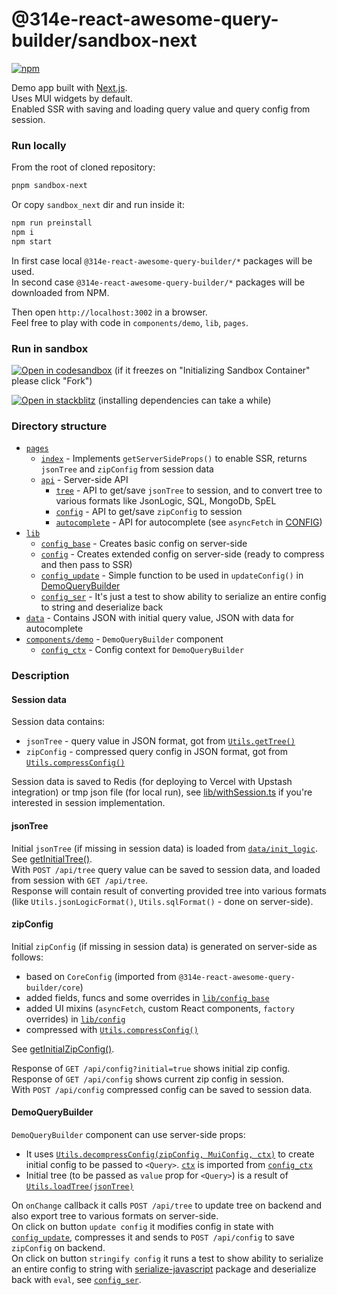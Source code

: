 # @314e-react-awesome-query-builder/sandbox-next

[![npm](https://img.shields.io/npm/v/@314e-react-awesome-query-builder/sandbox-next.svg)](https://www.npmjs.com/package/@314e-react-awesome-query-builder/sandbox-next)

Demo app built with [Next.js](https://nextjs.org/).  
Uses MUI widgets by default.  
Enabled SSR with saving and loading query value and query config from session.  


### Run locally
From the root of cloned repository:
```sh
pnpm sandbox-next
```

Or copy `sandbox_next` dir and run inside it:
```sh
npm run preinstall
npm i
npm start
```

In first case local `@314e-react-awesome-query-builder/*` packages will be used.  
In second case `@314e-react-awesome-query-builder/*` packages will be downloaded from NPM.  

Then open `http://localhost:3002` in a browser.  
Feel free to play with code in `components/demo`, `lib`, `pages`.  


### Run in sandbox
[![Open in codesandbox](https://codesandbox.io/static/img/play-codesandbox.svg)](https://codesandbox.io/s/github/ukrbublik/react-awesome-query-builder/tree/master/packages/sandbox_next?file=/components/demo/index.tsx)
(if it freezes on "Initializing Sandbox Container" please click "Fork")

[![Open in stackblitz](https://developer.stackblitz.com/img/open_in_stackblitz.svg)](https://stackblitz.com/github/ukrbublik/react-awesome-query-builder/tree/master?file=packages%2Fsandbox_next%2Fcomponents%2Fdemo%index.tsx&terminal=sandbox-next)
(installing dependencies can take a while)


### Directory structure
- [`pages`](pages)
  - [`index`](pages/index.tsx) - Implements `getServerSideProps()` to enable SSR, returns `jsonTree` and `zipConfig` from session data
  - [`api`](pages/api) - Server-side API
    - [`tree`](pages/api/tree.ts) - API to get/save `jsonTree` to session, and to convert tree to various formats like JsonLogic, SQL, MongoDb, SpEL
    - [`config`](pages/api/config.ts) - API to get/save `zipConfig` to session
    - [`autocomplete`](pages/api/autocomplete.ts) - API for autocomplete (see `asyncFetch` in [CONFIG](/CONFIG.adoc))
- [`lib`](lib)
  - [`config_base`](lib/config_base.ts) - Creates basic config on server-side
  - [`config`](lib/config.tsx) - Creates extended config on server-side (ready to compress and then pass to SSR)
  - [`config_update`](lib/config_update.ts) - Simple function to be used in `updateConfig()` in [DemoQueryBuilder](components/demo/index.tsx)
  - [`config_ser`](lib/config_ser.js) - It's just a test to show ability to serialize an entire config to string and deserialize back
- [`data`](data) - Contains JSON with initial query value, JSON with data for autocomplete
- [`components/demo`](components/demo/index.tsx) - `DemoQueryBuilder` component
  - [`config_ctx`](components/demo/config_ctx.tsx) - Config context for `DemoQueryBuilder`

### Description

#### Session data
Session data contains:
- `jsonTree` - query value in JSON format, got from [`Utils.getTree()`](/README.md#gettree-immutablevalue-light--true-children1asarray--true---object)
- `zipConfig` - compressed query config in JSON format, got from [`Utils.compressConfig()`](/README.md#compressconfigconfig-baseconfig---zipconfig)

Session data is saved to Redis (for deploying to Vercel with Upstash integration) or tmp json file (for local run), see [lib/withSession.ts](lib/withSession.ts) if you're interested in session implementation.

#### jsonTree
Initial `jsonTree` (if missing in session data) is loaded from [`data/init_logic`](data/init_logic.js).  
See [getInitialTree()](pages/api/tree.ts).  
With `POST /api/tree` query value can be saved to session data, and loaded from session with `GET /api/tree`.  
Response will contain result of converting provided tree into various formats (like `Utils.jsonLogicFormat()`, `Utils.sqlFormat()` - done on server-side).  

#### zipConfig
Initial `zipConfig` (if missing in session data) is generated on server-side as follows:
- based on `CoreConfig` (imported from `@314e-react-awesome-query-builder/core`)
- added fields, funcs and some overrides in [`lib/config_base`](lib/config_base.ts)
- added UI mixins (`asyncFetch`, custom React components, `factory` overrides) in [`lib/config`](lib/config.tsx)
- compressed with [`Utils.compressConfig()`](/README.md#compressconfigconfig-baseconfig---zipconfig)

See [getInitialZipConfig()](pages/api/config.ts).  

Response of `GET /api/config?initial=true` shows initial zip config.  
Response of `GET /api/config` shows current zip config in session.  
With `POST /api/config` compressed config can be saved to session data.  


#### DemoQueryBuilder
`DemoQueryBuilder` component can use server-side props:
- It uses [`Utils.decompressConfig(zipConfig, MuiConfig, ctx)`](/README.md#decompressconfigzipconfig-baseconfig-ctx---config) to create initial config to be passed to `<Query>`. [`ctx`](/README.md#ctx) is imported from [`config_ctx`](components/demo/config_ctx.tsx)
- Initial tree (to be passed as `value` prop for `<Query>`) is a result of [`Utils.loadTree(jsonTree)`](/README.md#loadtree-jsvalue---immutable)

On `onChange` callback it calls `POST /api/tree` to update tree on backend and also export tree to various formats on server-side.  
On click on button `update config` it modifies config in state with [`config_update`](lib/config_update.ts), compresses it and sends to `POST /api/config` to save `zipConfig` on backend.  
On click on button `stringify config` it runs a test to show ability to serialize an entire config to string with [serialize-javascript](https://www.npmjs.com/package/serialize-javascript) package and deserialize back with `eval`, see [`config_ser`](lib/config_ser.js).

